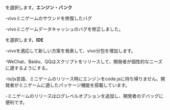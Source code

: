 
を選択します。**エンジン・バンク**

-vivoミニゲームのサウンドを修復したバグ

-vivoミニゲームデータキャッシュのバグを修正しました。


を選択します。**IDE**

-vivoを適応して新しい方案を発表して、vivo分包を増加します。

-WeChat、Baidu、QQはスクリプトをリリースして、開発者が個性的なニーズに適するようにする。

-ts/js言語、ミニゲームのリリース時にエンジンをcode.jsに持ち帰りません。開発者がミニゲームに適したパッケージ機能を搭載しています。

-ミニゲームのリリースはログレベルオプションを追加し、開発者のデバッグに便利です。
